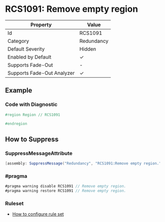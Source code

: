 # RCS1091: Remove empty region

| Property                    | Value      |
| --------------------------- | ---------- |
| Id                          | RCS1091    |
| Category                    | Redundancy |
| Default Severity            | Hidden     |
| Enabled by Default          | &#x2713;   |
| Supports Fade\-Out          | \-         |
| Supports Fade\-Out Analyzer | &#x2713;   |

## Example

### Code with Diagnostic

```csharp
#region Region // RCS1091
            
#endregion
```

## How to Suppress

### SuppressMessageAttribute

```csharp
[assembly: SuppressMessage("Redundancy", "RCS1091:Remove empty region.", Justification = "<Pending>")]
```

### \#pragma

```csharp
#pragma warning disable RCS1091 // Remove empty region.
#pragma warning restore RCS1091 // Remove empty region.
```

### Ruleset

* [How to configure rule set](../HowToConfigureAnalyzers.md)
